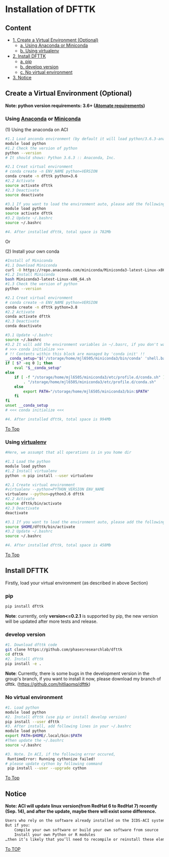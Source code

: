# Installation of DFTTK

## Content

- [1. Create a Virtual Environment (Optional)](#Create-a-Virtual-Environment-(Optional))
  - [a. Using Anaconda or Miniconda](#Using-Anaconda-or-Miniconda)
  - [b. Using virtualenv](#Using-virtualenv)
- [2. Install DFTTK](#Install-DFTTK)
  - [a. pip](#pip)
  - [b. develop version](#develop-version)
  - [c. No virtual environment](#No-virtual-environment)
- [3. Notice](#Notice)

## Create a Virtual Environment (Optional)

**Note: python version requirements: 3.6+ ([Atomate requirements](https://atomate.org/installation.html#create-a-python-3-virtual-environment))**

### Using [Anaconda](https://www.anaconda.com/) or [Miniconda](https://docs.conda.io/en/latest/miniconda.html)

(1)  Using the anaconda on ACI 

```bash
#1.1 Load anconda environment (by default it will load python/3.6.3-anaconda5.0.1)
module load python
#1.2 Check the version of python
python --version
# It should shows: Python 3.6.3 :: Anaconda, Inc.

#2.1 Creat virtual environment
# conda create -n ENV_NAME python=VERSION 
conda create -n dfttk python=3.6 
#2.2 Activate 
source activate dfttk 
#2.3 Deactivate 
source deactivate 

#3.1 If you want to load the environment auto, please add the following sentence into ~/.basrc
module load python
source activate dfttk
#3.2 Update ~/.bashrc
source ~/.bashrc

#4. After installed dfttk, total space is 782Mb
```

Or

(2) Install your own conda

```bash
#Install of Miniconda
#1.1 Download Miniconda
curl -O https://repo.anaconda.com/miniconda/Miniconda3-latest-Linux-x86_64.sh
#1.2 Install Miniconda
bash Miniconda3-latest-Linux-x86_64.sh
#1.3 Check the version of python
python --version

#2.1 Creat virtual environment
# conda create -n ENV_NAME python=VERSION 
conda create -n dfttk python=3.8 
#2.2 Activate 
conda activate dfttk 
#2.3 Deactivate 
conda deactivate 

#3.1 Update ~/.bashrc
source ~/.bashrc
#3.2 It will add the environment variables in ~/.basrc, if you don't want the auto load, please delete/comment the following lines (There are some difference with yours, different usernames: mjl6505)
# >>> conda initialize >>>
# !! Contents within this block are managed by 'conda init' !!
__conda_setup="$('/storage/home/mjl6505/miniconda3/bin/conda' 'shell.bash' 'hook' 2> /dev/null)"
if [ $? -eq 0 ]; then
    eval "$__conda_setup"
else
    if [ -f "/storage/home/mjl6505/miniconda3/etc/profile.d/conda.sh" ]; then
        . "/storage/home/mjl6505/miniconda3/etc/profile.d/conda.sh"
    else
        export PATH="/storage/home/mjl6505/miniconda3/bin:$PATH"
    fi
fi
unset __conda_setup
# <<< conda initialize <<<

#4. After installed dfttk, total space is 994Mb
```

[To Top](#Content)

### Using [virtualenv](https://github.com/pypa/virtualenv)

```bash
#Here, we assumpt that all operations is in you home dir

#1.1 Load the python
module load python
#1.2 Install virtualenv
python -m pip install --user virtualenv

#2.1 Create virtual environment
#virtualenv --python=PYTHON_VERSION ENV_NAME 
virtualenv --python=python3.6 dfttk 
#2.2 Activate 
source dfttk/bin/activate 
#2.3 Deactivate 
deactivate 

#3.1 If you want to load the environment auto, please add the following sentence into ~/.basrc
source $HOME/dfttk/bin/activate
#3.2 Update ~/.bashrc
source ~/.bashrc

#4. After installed dfttk, total space is 458Mb
```

[To Top](#Content)

## Install DFTTK

Firstly, load your virtual environment (as described in above Section)

###  pip

```bash
pip install dfttk
```

**Note**: currently, only **version<=0.2.1** is supported by pip, the new version will be updated after more tests and release.

### develop version

```bash
#1. Download dfttk code
git clone https://github.com/phasesresearchlab/dfttk 
cd dfttk 
#2. Install dfttk
pip install -e . 
```

**Note**: Currently, there is some bugs in the development version in the group's branch, if you want to install it now, please download my branch of dfttk. (https://github.com/hitliaomq/dfttk)

### No virtual environment

```bash
#1. Load python
module load python
#2. Install dfttk (use pip or install develop version)
pip install --user dfttk
#3. After install, add following lines in your ~/.bashrc
module load python
export PATH=$HOME/.local/bin:$PATH
#Then update the ~/.bashrc
source ~/.bashrc

#3. Note. In ACI, if the following error occured, 
 RuntimeError: Running cythonize failed!
# please update cython by following command
 pip install --user --upgrade cython
```

[To Top](#Content)

## Notice

**Note: ACI will update linux version(from RedHat 6 to RedHat 7) recently (Sep. 14), and after the update, maybe there will exist some difference.**

```tex
Users who rely on the software already installed on the ICDS-ACI system likely won’t experience any problems and their transition should be seamless.
But if you:
	Compile your own software or build your own software from source
	Install your own Python or R modules
…then it’s likely that you’ll need to recompile or reinstall these elements for them to work properly in the new operating system.
```

[To TOP](#Content)

